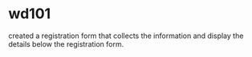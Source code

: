 # wd101
created a registration form that collects the information and display the details below the registration form.
